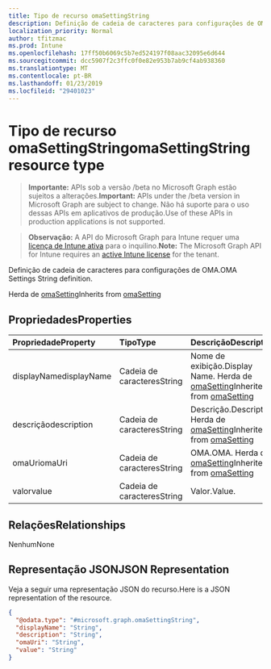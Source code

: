 ```yaml
---
title: Tipo de recurso omaSettingString
description: Definição de cadeia de caracteres para configurações de OMA.
localization_priority: Normal
author: tfitzmac
ms.prod: Intune
ms.openlocfilehash: 17ff50b6069c5b7ed524197f08aac32095e6d644
ms.sourcegitcommit: dcc5907f2c3ffc0f0e82e953b7ab9cf4ab938360
ms.translationtype: MT
ms.contentlocale: pt-BR
ms.lasthandoff: 01/23/2019
ms.locfileid: "29401023"
---
```

# <a name="omasettingstring-resource-type"></a><span data-ttu-id="ba60d-103">Tipo de recurso omaSettingString</span><span class="sxs-lookup"><span data-stu-id="ba60d-103">omaSettingString resource type</span></span>

> <span data-ttu-id="ba60d-104">**Importante:** APIs sob a versão /beta no Microsoft Graph estão sujeitos a alterações.</span><span class="sxs-lookup"><span data-stu-id="ba60d-104">**Important:** APIs under the /beta version in Microsoft Graph are subject to change.</span></span> <span data-ttu-id="ba60d-105">Não há suporte para o uso dessas APIs em aplicativos de produção.</span><span class="sxs-lookup"><span data-stu-id="ba60d-105">Use of these APIs in production applications is not supported.</span></span>

> <span data-ttu-id="ba60d-106">**Observação:** A API do Microsoft Graph para Intune requer uma [licença de Intune ativa](https://go.microsoft.com/fwlink/?linkid=839381) para o inquilino.</span><span class="sxs-lookup"><span data-stu-id="ba60d-106">**Note:** The Microsoft Graph API for Intune requires an [active Intune license](https://go.microsoft.com/fwlink/?linkid=839381) for the tenant.</span></span>

<span data-ttu-id="ba60d-107">Definição de cadeia de caracteres para configurações de OMA.</span><span class="sxs-lookup"><span data-stu-id="ba60d-107">OMA Settings String definition.</span></span>


<span data-ttu-id="ba60d-108">Herda de [omaSetting](../resources/intune-deviceconfig-omasetting.md)</span><span class="sxs-lookup"><span data-stu-id="ba60d-108">Inherits from [omaSetting](../resources/intune-deviceconfig-omasetting.md)</span></span>

## <a name="properties"></a><span data-ttu-id="ba60d-109">Propriedades</span><span class="sxs-lookup"><span data-stu-id="ba60d-109">Properties</span></span>
|<span data-ttu-id="ba60d-110">Propriedade</span><span class="sxs-lookup"><span data-stu-id="ba60d-110">Property</span></span>|<span data-ttu-id="ba60d-111">Tipo</span><span class="sxs-lookup"><span data-stu-id="ba60d-111">Type</span></span>|<span data-ttu-id="ba60d-112">Descrição</span><span class="sxs-lookup"><span data-stu-id="ba60d-112">Description</span></span>|
|:---|:---|:---|
|<span data-ttu-id="ba60d-113">displayName</span><span class="sxs-lookup"><span data-stu-id="ba60d-113">displayName</span></span>|<span data-ttu-id="ba60d-114">Cadeia de caracteres</span><span class="sxs-lookup"><span data-stu-id="ba60d-114">String</span></span>|<span data-ttu-id="ba60d-115">Nome de exibição.</span><span class="sxs-lookup"><span data-stu-id="ba60d-115">Display Name.</span></span> <span data-ttu-id="ba60d-116">Herda de [omaSetting](../resources/intune-deviceconfig-omasetting.md)</span><span class="sxs-lookup"><span data-stu-id="ba60d-116">Inherited from [omaSetting](../resources/intune-deviceconfig-omasetting.md)</span></span>|
|<span data-ttu-id="ba60d-117">descrição</span><span class="sxs-lookup"><span data-stu-id="ba60d-117">description</span></span>|<span data-ttu-id="ba60d-118">Cadeia de caracteres</span><span class="sxs-lookup"><span data-stu-id="ba60d-118">String</span></span>|<span data-ttu-id="ba60d-119">Descrição.</span><span class="sxs-lookup"><span data-stu-id="ba60d-119">Description.</span></span> <span data-ttu-id="ba60d-120">Herda de [omaSetting](../resources/intune-deviceconfig-omasetting.md)</span><span class="sxs-lookup"><span data-stu-id="ba60d-120">Inherited from [omaSetting](../resources/intune-deviceconfig-omasetting.md)</span></span>|
|<span data-ttu-id="ba60d-121">omaUri</span><span class="sxs-lookup"><span data-stu-id="ba60d-121">omaUri</span></span>|<span data-ttu-id="ba60d-122">Cadeia de caracteres</span><span class="sxs-lookup"><span data-stu-id="ba60d-122">String</span></span>|<span data-ttu-id="ba60d-123">OMA.</span><span class="sxs-lookup"><span data-stu-id="ba60d-123">OMA.</span></span> <span data-ttu-id="ba60d-124">Herda de [omaSetting](../resources/intune-deviceconfig-omasetting.md)</span><span class="sxs-lookup"><span data-stu-id="ba60d-124">Inherited from [omaSetting](../resources/intune-deviceconfig-omasetting.md)</span></span>|
|<span data-ttu-id="ba60d-125">valor</span><span class="sxs-lookup"><span data-stu-id="ba60d-125">value</span></span>|<span data-ttu-id="ba60d-126">Cadeia de caracteres</span><span class="sxs-lookup"><span data-stu-id="ba60d-126">String</span></span>|<span data-ttu-id="ba60d-127">Valor.</span><span class="sxs-lookup"><span data-stu-id="ba60d-127">Value.</span></span>|

## <a name="relationships"></a><span data-ttu-id="ba60d-128">Relações</span><span class="sxs-lookup"><span data-stu-id="ba60d-128">Relationships</span></span>
<span data-ttu-id="ba60d-129">Nenhum</span><span class="sxs-lookup"><span data-stu-id="ba60d-129">None</span></span>

## <a name="json-representation"></a><span data-ttu-id="ba60d-130">Representação JSON</span><span class="sxs-lookup"><span data-stu-id="ba60d-130">JSON Representation</span></span>
<span data-ttu-id="ba60d-131">Veja a seguir uma representação JSON do recurso.</span><span class="sxs-lookup"><span data-stu-id="ba60d-131">Here is a JSON representation of the resource.</span></span>
<!-- {
  "blockType": "resource",
  "@odata.type": "microsoft.graph.omaSettingString"
}
-->
``` json
{
  "@odata.type": "#microsoft.graph.omaSettingString",
  "displayName": "String",
  "description": "String",
  "omaUri": "String",
  "value": "String"
}
```




